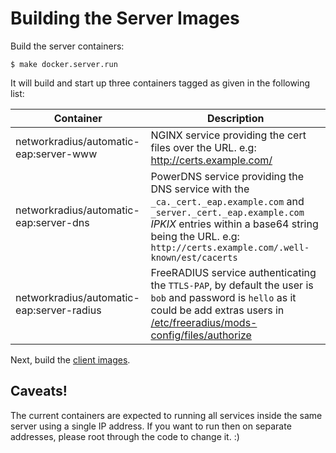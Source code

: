# Building the Server Images

Build the server containers:

```
$ make docker.server.run
```

It will build and start up three containers tagged as given in the following list:

Container  | Description
------------- | -------------
networkradius/automatic-eap:server-www | NGINX service providing the cert files over the URL. e.g: http://certs.example.com/
networkradius/automatic-eap:server-dns | PowerDNS service providing the DNS service with the `_ca._cert._eap.example.com` and `_server._cert._eap.example.com` _IPKIX_ entries within a base64 string being the URL. e.g: `http://certs.example.com/.well-known/est/cacerts`
networkradius/automatic-eap:server-radius | FreeRADIUS service authenticating the `TTLS-PAP`, by default the user is `bob` and password is `hello` as it could be add extras users in [/etc/freeradius/mods-config/files/authorize](docker/server/radius/config/etc/freeradius/mods-config/files/authorize)

Next, build the [client images](client.md).

## Caveats!

The current containers are expected to running all services inside the same server using a single IP address. If you want to run then on separate addresses, please root through the code to change it. :)
